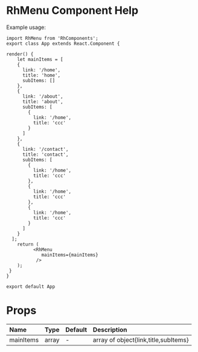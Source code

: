 # RhMenu Component Help
Example usage:

	import RhMenu from 'RhComponents';
	export class App extends React.Component {

	render() {
	    let mainItems = [
        {
          link: '/home',
          title: 'home',
          subItems: []
        },
        {
          link: '/about',
          title: 'about',
          subItems: [
            {
              link: '/home',
              title: 'ccc'
            }
          ]
        },
        {
          link: '/contact',
          title: 'contact',
          subItems: [
            {
              link: '/home',
              title: 'ccc'
            },
            {
              link: '/home',
              title: 'ccc'
            },
            {
              link: '/home',
              title: 'ccc'
            }
          ]
        }
      ];
	    return (
	          <RhMenu
                 mainItems={mainItems}
               />
	    );
 	 }
	}

	export default App
# Props

|  Name             |  Type    |  Default |  Description |
|:------            |:------   |:---------|:-------------|
| mainItems          | array    |  -   | array of object{link,title,subItems}|






